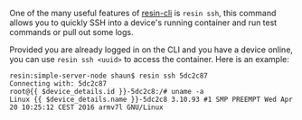 One of the many useful features of [resin-cli][resin-cli-link] is `resin ssh`, this command allows you to quickly SSH into a device's running container and run test commands or pull out some logs.

Provided you are already logged in on the CLI and you have a device online, you can use `resin ssh <uuid>` to access the container. Here is an example:
```
resin:simple-server-node shaun$ resin ssh 5dc2c87
Connecting with: 5dc2c87
root@{{ $device_details.id }}-5dc2c8:/# uname -a
Linux {{ $device_details.name }}-5dc2c8 3.10.93 #1 SMP PREEMPT Wed Apr 20 10:25:12 CEST 2016 armv7l GNU/Linux
```

[resin-cli-link]:/tools/cli/
